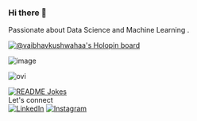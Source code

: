 ### Hi there 👋 
Passionate about Data Science and Machine Learning .


[![@vaibhavkushwahaa's Holopin board](https://holopin.io/api/user/board?user=vaibhavkushwahaa)](https://holopin.io/@vaibhavkushwahaa)


![image](https://github.com/vaibhavkushwahaa/vaibhavkushwahaa/assets/114812772/0c199d18-b82f-49af-9b9e-2279225bbb35)



<img src="https://github-readme-stats.vercel.app/api/top-langs?username=vaibhavkushwahaa&show_icons=true&locale=en&layout=compact&theme=chartreuse-dark" alt="ovi" />





<a href="https://readme-jokes.vercel.app"><img align="center" src="https://readme-jokes.vercel.app/api" alt="README Jokes"></a> <br>
Let's connect<br>
<a href="https://www.linkedin.com/in/vaibhav-kushwahaa/" target="_blank"><img src="https://img.shields.io/badge/LinkedIn-%230077B5.svg?&style=flat-square&logo=linkedin&logoColor=white" alt="LinkedIn"></a>
<a href="https://www.instagram.com/vaibhav.devs/" target="_blank"><img src="https://img.shields.io/badge/Instagram-%23E4405F.svg?&style=flat-square&logo=instagram&logoColor=white" alt="Instagram"></a>
